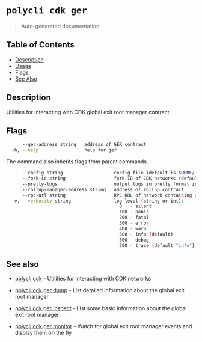 # `polycli cdk ger`

> Auto-generated documentation.

## Table of Contents

- [Description](#description)
- [Usage](#usage)
- [Flags](#flags)
- [See Also](#see-also)

## Description

Utilities for interacting with CDK global exit root manager contract

## Flags

```bash
      --ger-address string   address of GER contract
  -h, --help                 help for ger
```

The command also inherits flags from parent commands.

```bash
      --config string                   config file (default is $HOME/.polygon-cli.yaml)
      --fork-id string                  fork ID of CDK networks (default "12")
      --pretty-logs                     output logs in pretty format instead of JSON (default true)
      --rollup-manager-address string   address of rollup contract
      --rpc-url string                  RPC URL of network containing CDK contracts (default "http://localhost:8545")
  -v, --verbosity string                log level (string or int):
                                          0   - silent
                                          100 - panic
                                          200 - fatal
                                          300 - error
                                          400 - warn
                                          500 - info (default)
                                          600 - debug
                                          700 - trace (default "info")
```

## See also

- [polycli cdk](polycli_cdk.md) - Utilities for interacting with CDK networks
- [polycli cdk ger dump](polycli_cdk_ger_dump.md) - List detailed information about the global exit root manager

- [polycli cdk ger inspect](polycli_cdk_ger_inspect.md) - List some basic information about the global exit root manager

- [polycli cdk ger monitor](polycli_cdk_ger_monitor.md) - Watch for global exit root manager events and display them on the fly

